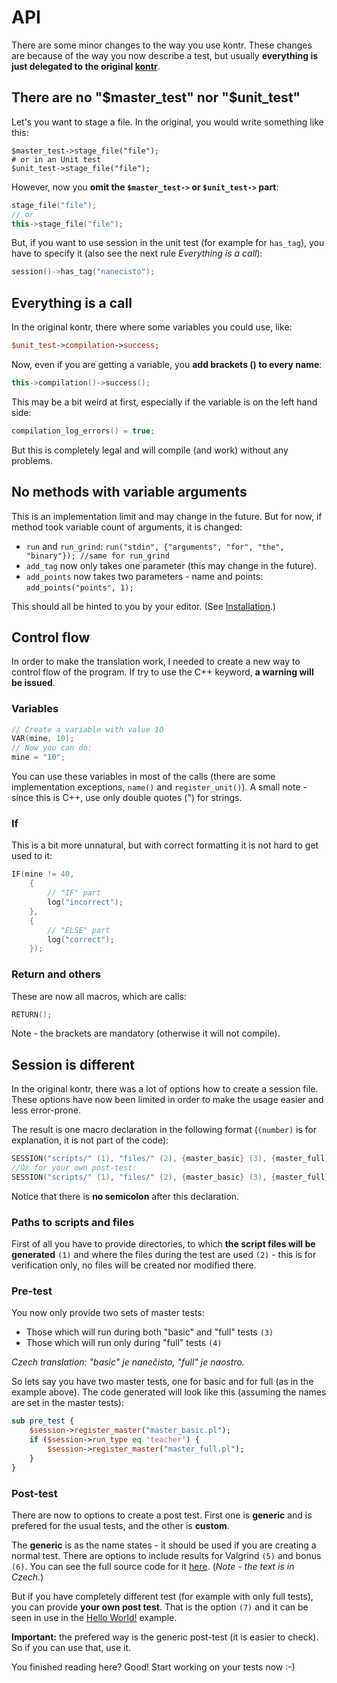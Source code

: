 # API
There are some minor changes to the way you use kontr. These changes are because of the way you now describe a test, but usually **everything is just delegated to the original [kontr](https://github.com/HappyCerberus/kontr)**.

## There are no "$master_test" nor "$unit_test"
Let's you want to stage a file. In the original, you would write something like this:

    $master_test->stage_file("file");
    # or in an Unit test
    $unit_test->stage_file("file");

However, now you **omit the `$master_test->` or `$unit_test->` part**:

```C++
stage_file("file");
// or
this->stage_file("file");
```

But, if you want to use session in the unit test (for example for `has_tag`), you have to specify it (also see the next rule *Everything is a call*):

```C++
session()->has_tag("nanecisto");
```

## Everything is a call

In the original kontr, there where some variables you could use, like:

```Perl
$unit_test->compilation->success;
```

Now, even if you are getting a variable, you **add brackets () to every name**:

```C++
this->compilation()->success();
```

This may be a bit weird at first, especially if the variable is on the left hand side:

```C++
compilation_log_errors() = true;
```

But this is completely legal and will compile (and work) without any problems.

## No methods with variable arguments
This is an implementation limit and may change in the future. But for now, if method took variable count of arguments, it is changed:

* `run` and `run_grind`: `run("stdin", {"arguments", "for", "the", "binary"}); //same for run_grind`
* `add_tag` now only takes one parameter (this may change in the future).
* `add_points` now takes two parameters - name and points: `add_points("points", 1);`

This should all be hinted to you by your editor. (See [Installation](installation.md).)

## Control flow
In order to make the translation work, I needed to create a new way to control flow of the program. If try to use the C++ keyword, **a warning will be issued**.

### Variables

```C++
// Create a variable with value 10
VAR(mine, 10);
// Now you can do:
mine = "10";
```

You can use these variables in most of the calls (there are some implementation exceptions, `name()` and `register_unit()`). A small note - since this is C++, use only double quotes (") for strings.

### If
This is a bit more unnatural, but with correct formatting it is not hard to get used to it:

```C++
IF(mine != 40,
	{ 
		// "IF" part
		log("incorrect"); 
	},
	{
		// "ELSE" part
		log("correct");
	});
```

### Return and others
These are now all macros, which are calls:

```C++
RETURN();
```

Note - the brackets are mandatory (otherwise it will not compile).

## Session is different
In the original kontr, there was a lot of options how to create a session file. These options have now been limited in order to make the usage easier and less error-prone.

The result is one macro declaration in the following format (`(number)` is for explanation, it is not part of the code):

```c++
SESSION("scripts/" (1), "files/" (2), {master_basic} (3), {master_full} (4), false (5), false (6) )
//Or for your own post-test:
SESSION("scripts/" (1), "files/" (2), {master_basic} (3), {master_full} (4), { add_summary("post_test"); } (7) )
```

Notice that there is **no semicolon** after this declaration.

### Paths to scripts and files
First of all you have to provide directories, to which **the script files will be generated** `(1)` and where the files during the test are used `(2)` - this is for verification only, no files will be created nor modified there.

### Pre-test
You now only provide two sets of master tests:

* Those which will run during both "basic" and "full" tests `(3)`
* Those which will run only during "full" tests `(4)`

*Czech translation: "basic" je nanečisto, "full" je naostro.*

So lets say you have two master tests, one for basic and for full (as in the example above). The code generated will look like this (assuming the names are set in the master tests):

```Perl
sub pre_test {
	$session->register_master("master_basic.pl");
	if ($session->run_type eq 'teacher') {
		$session->register_master("master_full.pl");
	}
}
```

### Post-test
There are now to options to create a post test. First one is **generic** and is prefered for the usual tests, and the other is **custom**.

The **generic** is as the name states - it should be used if you are creating a normal test. There are options to include results for Valgrind `(5)` and bonus `(6)`. You can see the full source code for it [here](https://github.com/xbrukner/kontr-tests/blob/master/Generator/Session.h#L93). (*Note - the text is in Czech.*)

But if you have completely different test (for example with only full tests), you can provide **your own post test**. That is the option `(7)` and it can be seen in use in the [Hello World!](https://github.com/xbrukner/kontr-tests/blob/master/Hello.cpp) example.

**Important:** the prefered way is the generic post-test (it is easier to check). So if you can use that, use it.

You finished reading here? Good! Start working on your tests now :-)
